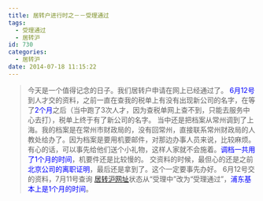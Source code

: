 ```yaml
---
title: 居转户进行时之－－受理通过
tags:
  - 受理通过
  - 居转沪
id: 730
categories:
  - 居转沪
date: 2014-07-18 11:15:22
---
```


> 今天是一个值得记念的日子。我们居转户申请在网上已经通过了。
<span style="color: #0000ff;">6月12号</span>到人才交的资料，之前一直在查我的税单上有没有出现新公司的名字，在等了<span style="color: #0000ff;">2个月</span>之后（当中跑了3次人才，因为查税单网上查不到，只能去服务中心去打），税单上终于有了新公司的名字。
当中还是把档案从常州调到了上海。我的档案是在常州市财政局的，没有回常州，直接联系常州财政局的人教处给办了。因为档案是要用机要邮件，对那边办事人员来说，比较麻烦。有心的话，可以事先给他们送个小礼物，这样人家就不会施着。<span style="color: #0000ff;">调档一共用了1个月的时间</span>，机要件还是比较慢的。
交资料的时候，最但心的还是之前<span style="color: #0000ff;">北京公司的离职证明</span>，最后还是拿到了。这个一定要事先办好。
6月12号交的资料，7月11号查询 [居转沪网址](http://218.242.131.171/jzhsb/)状态从“受理中”改为“受理通过”，<span style="color: #0000ff;">浦东基本上是1个月的时间</span>。